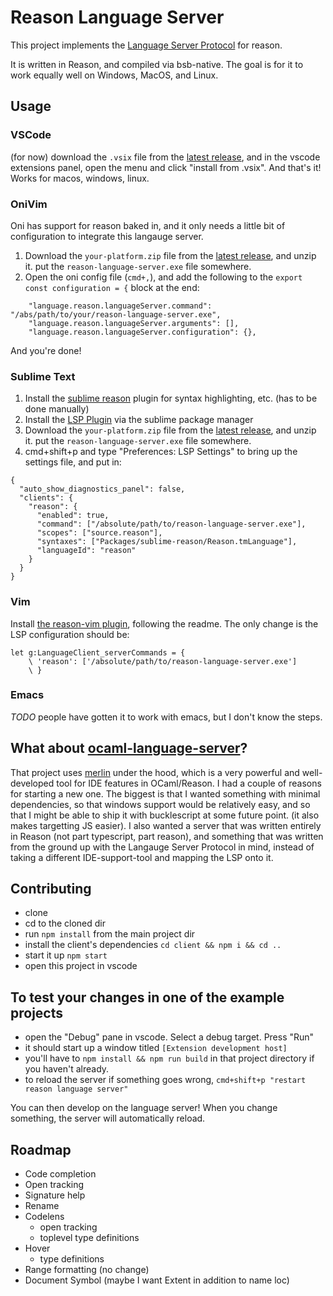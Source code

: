 # Reason Language Server

This project implements the [Language Server Protocol](https://microsoft.github.io/language-server-protocol/specification#initialize) for reason.

It is written in Reason, and compiled via bsb-native. The goal is for it to work equally well on Windows, MacOS, and Linux.

## Usage

### VSCode

(for now) download the `.vsix` file from the [latest release](https://github.com/jaredly/reason-language-server/releases), and in the vscode extensions panel, open the menu and click "install from .vsix". And that's it!
Works for macos, windows, linux.

### OniVim

Oni has support for reason baked in, and it only needs a little bit of configuration to integrate this langauge server.

1. Download the `your-platform.zip` file from the [latest release](https://github.com/jaredly/reason-language-server/releases), and unzip it. put the `reason-language-server.exe` file somewhere.
2. Open the oni config file (`cmd+,`), and add the following to the `export const configuration = {` block at the end:
```
    "language.reason.languageServer.command": "/abs/path/to/your/reason-language-server.exe",
    "language.reason.languageServer.arguments": [],
    "language.reason.languageServer.configuration": {},
```
And you're done!

### Sublime Text

1. Install the [sublime reason](https://github.com/reasonml-editor/sublime-reason) plugin for syntax highlighting, etc. (has to be done manually)
2. Install the [LSP Plugin](https://github.com/tomv564/LSP) via the sublime package manager
3. Download the `your-platform.zip` file from the [latest release](https://github.com/jaredly/reason-language-server/releases), and unzip it. put the `reason-language-server.exe` file somewhere.
4. cmd+shift+p and type "Preferences: LSP Settings" to bring up the settings file, and put in:
```
{
  "auto_show_diagnostics_panel": false,
  "clients": {
    "reason": {
      "enabled": true,
      "command": ["/absolute/path/to/reason-language-server.exe"],
      "scopes": ["source.reason"],
      "syntaxes": ["Packages/sublime-reason/Reason.tmLanguage"],
      "languageId": "reason"
    }
  }
}
```

### Vim

Install [the reason-vim plugin](https://github.com/reasonml-editor/vim-reason-plus), following the readme. The only change is the LSP configuration should be:
```
let g:LanguageClient_serverCommands = {
    \ 'reason': ['/absolute/path/to/reason-language-server.exe']
    \ }
```

### Emacs

_TODO_ people have gotten it to work with emacs, but I don't know the steps.

## What about [ocaml-language-server](https://github.com/freebroccolo/ocaml-language-server/)?

That project uses [merlin](https://github.com/ocaml/merlin) under the hood, which is a very powerful and well-developed tool for IDE features in OCaml/Reason.
I had a couple of reasons for starting a new one. The biggest is that I wanted something with minimal dependencies, so that windows support would be relatively easy, and so that I might be able to ship it with bucklescript at some future point. (it also makes targetting JS easier). I also wanted a server that was written entirely in Reason (not part typescript, part reason), and something that was written from the ground up with the Langauge Server Protocol in mind, instead of taking a different IDE-support-tool and mapping the LSP onto it.

## Contributing

- clone
- cd to the cloned dir
- run `npm install` from the main project dir
- install the client's dependencies `cd client && npm i && cd ..`
- start it up `npm start`
- open this project in vscode

## To test your changes in one of the example projects
- open the "Debug" pane in vscode. Select a debug target. Press "Run"
- it should start up a window titled `[Extension development host]`
- you'll have to `npm install && npm run build` in that project directory if you haven't already.
- to reload the server if something goes wrong, `cmd+shift+p "restart reason language server"`

You can then develop on the language server! When you change something, the server will automatically reload.

## Roadmap

- Code completion
- Open tracking
- Signature help
- Rename
- Codelens
  - open tracking
  - toplevel type definitions
- Hover
  - type definitions
- Range formatting (no change)
- Document Symbol (maybe I want Extent in addition to name loc)



